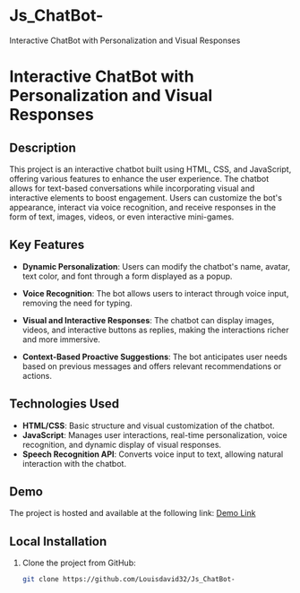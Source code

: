 # Js_ChatBot-
Interactive ChatBot with Personalization and Visual Responses

# Interactive ChatBot with Personalization and Visual Responses

## Description

This project is an interactive chatbot built using HTML, CSS, and JavaScript, offering various features to enhance the user experience. The chatbot allows for text-based conversations while incorporating visual and interactive elements to boost engagement. Users can customize the bot's appearance, interact via voice recognition, and receive responses in the form of text, images, videos, or even interactive mini-games.

## Key Features

- **Dynamic Personalization**: Users can modify the chatbot's name, avatar, text color, and font through a form displayed as a popup.

- **Voice Recognition**: The bot allows users to interact through voice input, removing the need for typing.

- **Visual and Interactive Responses**: The chatbot can display images, videos, and interactive buttons as replies, making the interactions richer and more immersive.

- **Context-Based Proactive Suggestions**: The bot anticipates user needs based on previous messages and offers relevant recommendations or actions.

## Technologies Used

- **HTML/CSS**: Basic structure and visual customization of the chatbot.
- **JavaScript**: Manages user interactions, real-time personalization, voice recognition, and dynamic display of visual responses.
- **Speech Recognition API**: Converts voice input to text, allowing natural interaction with the chatbot.

## Demo

The project is hosted and available at the following link: [Demo Link](#)

## Local Installation

1. Clone the project from GitHub:
   ```bash
   git clone https://github.com/Louisdavid32/Js_ChatBot-
